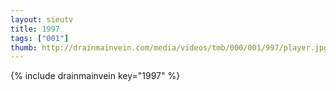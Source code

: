 ```yaml
--- 
layout: sieutv
title: 1997
tags: ["001"]
thumb: http://drainmainvein.com/media/videos/tmb/000/001/997/player.jpg
---
```

{% include drainmainvein key="1997" %} 
